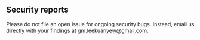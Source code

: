 ## Security reports

Please do not file an open issue for ongoing security bugs. Instead, email us directly with your findings at [gm.leekuanyew@gmail.com](mailto:Normanyusman@gmail.com).

